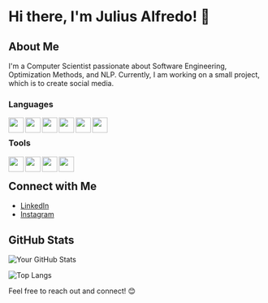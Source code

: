 # Hi there, I'm **Julius Alfredo**! 👋

## About Me
I'm a Computer Scientist passionate about Software Engineering, Optimization Methods, and NLP. Currently, I am working on a small project, which is to create social media.

### Languages

<img align="left" width="30px" src="https://cdn.jsdelivr.net/gh/devicons/devicon@latest/icons/javascript/javascript-original.svg" />
<img align="left" width="30px" src="https://cdn.jsdelivr.net/gh/devicons/devicon@latest/icons/typescript/typescript-original.svg" />
<img align="left" width="30px" src="https://cdn.jsdelivr.net/gh/devicons/devicon@latest/icons/python/python-original.svg" />
<img align="left" width="30px" src="https://cdn.jsdelivr.net/gh/devicons/devicon@latest/icons/java/java-original.svg" />
<img align="left" width="30px" src="https://cdn.jsdelivr.net/gh/devicons/devicon@latest/icons/php/php-original.svg" />
<img align="left" width="30px" src="https://cdn.jsdelivr.net/gh/devicons/devicon@latest/icons/dart/dart-original.svg" />

</br>

### Tools

<img align="left" width="30px" src="https://cdn.jsdelivr.net/gh/devicons/devicon@latest/icons/react/react-original.svg" />
<img align="left" width="30px" src="https://cdn.jsdelivr.net/gh/devicons/devicon@latest/icons/flutter/flutter-original.svg" />
<img align="left" width="30px" src="https://cdn.jsdelivr.net/gh/devicons/devicon@latest/icons/ionic/ionic-original.svg" />
<img align="left" width="30px" src="https://cdn.jsdelivr.net/gh/devicons/devicon@latest/icons/laravel/laravel-original.svg" />

</br>

## Connect with Me
- [LinkedIn](https://www.linkedin.com/in/juliusalfredo/)
- [Instagram](https://www.instagram.com/alfred_oj/)

## GitHub Stats
![Your GitHub Stats](https://github-readme-stats.vercel.app/api?username=IArnFredo&show_icons=true&theme=radical)

![Top Langs](https://github-readme-stats.vercel.app/api/top-langs/?username=IArnFredo&layout=compact)


Feel free to reach out and connect! 😊

